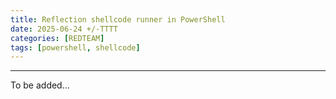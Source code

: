 ```yaml
---
title: Reflection shellcode runner in PowerShell
date: 2025-06-24 +/-TTTT
categories: [REDTEAM]
tags: [powershell, shellcode]
---
```






---

To be added...
